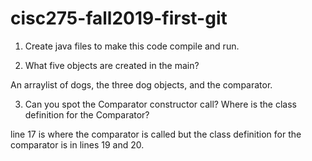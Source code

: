 # cisc275-fall2019-first-git
1. Create java files to make this code compile and run.

2. What five objects are created in the main?

An arraylist of dogs, the three dog objects, and the comparator.

3. Can you spot the Comparator constructor call? Where is the class definition for the Comparator?

line 17 is where the comparator is called but the class definition for the comparator is in lines 19 and 20. 
